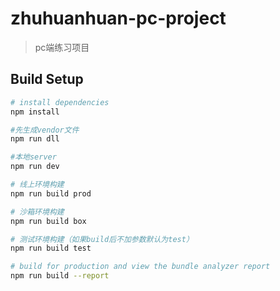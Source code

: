 # zhuhuanhuan-pc-project

> pc端练习项目

## Build Setup

``` bash
# install dependencies
npm install

#先生成vendor文件
npm run dll

#本地server
npm run dev

# 线上环境构建
npm run build prod

# 沙箱环境构建
npm run build box

# 测试环境构建（如果build后不加参数默认为test）
npm run build test

# build for production and view the bundle analyzer report
npm run build --report




